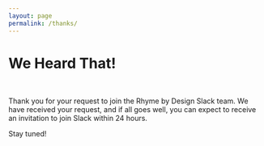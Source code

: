 ```yaml
---
layout: page
permalink: /thanks/
---
```


<h1 class="post-title" itemprop="name headline">We Heard That!</h1>

<div class="thank-you-images">
	<img class="rxd" src="https://raw.githubusercontent.com/rhymexdesign/rhymexdesign.github.io/master/_includes/images/rhyme_x_design_logo_grey.png" alt="">
	<img class="slack-icon" src="https://raw.githubusercontent.com/rhymexdesign/rhymexdesign.github.io/master/_images/slack_lg.png" alt="">
</div>

Thank you for your request to join the Rhyme by Design Slack team. We have received your request, and if all goes well, you can expect to receive an invitation to join Slack within 24 hours.

Stay tuned!